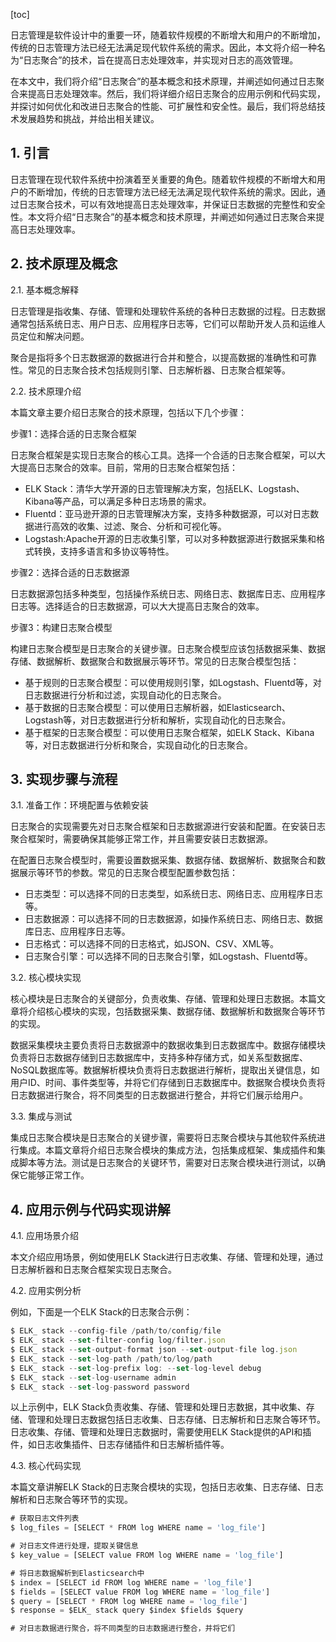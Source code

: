 
[toc]                    
                
                
日志管理是软件设计中的重要一环，随着软件规模的不断增大和用户的不断增加，传统的日志管理方法已经无法满足现代软件系统的需求。因此，本文将介绍一种名为“日志聚合”的技术，旨在提高日志处理效率，并实现对日志的高效管理。

在本文中，我们将介绍“日志聚合”的基本概念和技术原理，并阐述如何通过日志聚合来提高日志处理效率。然后，我们将详细介绍日志聚合的应用示例和代码实现，并探讨如何优化和改进日志聚合的性能、可扩展性和安全性。最后，我们将总结技术发展趋势和挑战，并给出相关建议。

## 1. 引言

日志管理在现代软件系统中扮演着至关重要的角色。随着软件规模的不断增大和用户的不断增加，传统的日志管理方法已经无法满足现代软件系统的需求。因此，通过日志聚合技术，可以有效地提高日志处理效率，并保证日志数据的完整性和安全性。本文将介绍“日志聚合”的基本概念和技术原理，并阐述如何通过日志聚合来提高日志处理效率。

## 2. 技术原理及概念

2.1. 基本概念解释

日志管理是指收集、存储、管理和处理软件系统的各种日志数据的过程。日志数据通常包括系统日志、用户日志、应用程序日志等，它们可以帮助开发人员和运维人员定位和解决问题。

聚合是指将多个日志数据源的数据进行合并和整合，以提高数据的准确性和可靠性。常见的日志聚合技术包括规则引擎、日志解析器、日志聚合框架等。

2.2. 技术原理介绍

本篇文章主要介绍日志聚合的技术原理，包括以下几个步骤：

步骤1：选择合适的日志聚合框架

日志聚合框架是实现日志聚合的核心工具。选择一个合适的日志聚合框架，可以大大提高日志聚合的效率。目前，常用的日志聚合框架包括：

-  ELK Stack：清华大学开源的日志管理解决方案，包括ELK、Logstash、Kibana等产品，可以满足多种日志场景的需求。
- Fluentd：亚马逊开源的日志管理解决方案，支持多种数据源，可以对日志数据进行高效的收集、过滤、聚合、分析和可视化等。
- Logstash:Apache开源的日志收集引擎，可以对多种数据源进行数据采集和格式转换，支持多语言和多协议等特性。

步骤2：选择合适的日志数据源

日志数据源包括多种类型，包括操作系统日志、网络日志、数据库日志、应用程序日志等。选择适合的日志数据源，可以大大提高日志聚合的效率。

步骤3：构建日志聚合模型

构建日志聚合模型是日志聚合的关键步骤。日志聚合模型应该包括数据采集、数据存储、数据解析、数据聚合和数据展示等环节。常见的日志聚合模型包括：

- 基于规则的日志聚合模型：可以使用规则引擎，如Logstash、Fluentd等，对日志数据进行分析和过滤，实现自动化的日志聚合。
- 基于数据的日志聚合模型：可以使用日志解析器，如Elasticsearch、Logstash等，对日志数据进行分析和解析，实现自动化的日志聚合。
- 基于框架的日志聚合模型：可以使用日志聚合框架，如ELK Stack、Kibana等，对日志数据进行分析和聚合，实现自动化的日志聚合。

## 3. 实现步骤与流程

3.1. 准备工作：环境配置与依赖安装

日志聚合的实现需要先对日志聚合框架和日志数据源进行安装和配置。在安装日志聚合框架时，需要确保其能够正常工作，并且需要安装日志数据源。

在配置日志聚合模型时，需要设置数据采集、数据存储、数据解析、数据聚合和数据展示等环节的参数。常见的日志聚合模型配置参数包括：

- 日志类型：可以选择不同的日志类型，如系统日志、网络日志、应用程序日志等。
- 日志数据源：可以选择不同的日志数据源，如操作系统日志、网络日志、数据库日志、应用程序日志等。
- 日志格式：可以选择不同的日志格式，如JSON、CSV、XML等。
- 日志聚合引擎：可以选择不同的日志聚合引擎，如Logstash、Fluentd等。

3.2. 核心模块实现

核心模块是日志聚合的关键部分，负责收集、存储、管理和处理日志数据。本篇文章将介绍核心模块的实现，包括数据采集、数据存储、数据解析和数据聚合等环节的实现。

数据采集模块主要负责将日志数据源中的数据收集到日志数据库中。数据存储模块负责将日志数据存储到日志数据库中，支持多种存储方式，如关系型数据库、NoSQL数据库等。数据解析模块负责将日志数据进行解析，提取出关键信息，如用户ID、时间、事件类型等，并将它们存储到日志数据库中。数据聚合模块负责将日志数据进行聚合，将不同类型的日志数据进行整合，并将它们展示给用户。

3.3. 集成与测试

集成日志聚合模块是日志聚合的关键步骤，需要将日志聚合模块与其他软件系统进行集成。本篇文章将介绍日志聚合模块的集成方法，包括集成框架、集成插件和集成脚本等方法。测试是日志聚合的关键环节，需要对日志聚合模块进行测试，以确保它能够正常工作。

## 4. 应用示例与代码实现讲解

4.1. 应用场景介绍

本文介绍应用场景，例如使用ELK Stack进行日志收集、存储、管理和处理，通过日志解析器和日志聚合框架实现日志聚合。

4.2. 应用实例分析

例如，下面是一个ELK Stack的日志聚合示例：

```javascript
$ ELK_ stack --config-file /path/to/config/file
$ ELK_ stack --set-filter-config log/filter.json
$ ELK_ stack --set-output-format json --set-output-file log.json
$ ELK_ stack --set-log-path /path/to/log/path
$ ELK_ stack --set-log-prefix log: --set-log-level debug
$ ELK_ stack --set-log-username admin
$ ELK_ stack --set-log-password password
```

以上示例中，ELK Stack负责收集、存储、管理和处理日志数据，其中收集、存储、管理和处理日志数据包括日志收集、日志存储、日志解析和日志聚合等环节。日志收集、存储、管理和处理日志数据时，需要使用ELK Stack提供的API和插件，如日志收集插件、日志存储插件和日志解析插件等。

4.3. 核心代码实现

本篇文章讲解ELK Stack的日志聚合模块的实现，包括日志收集、日志存储、日志解析和日志聚合等环节的实现。

```javascript
# 获取日志文件列表
$ log_files = [SELECT * FROM log WHERE name = 'log_file']

# 对日志文件进行处理，提取关键信息
$ key_value = [SELECT value FROM log WHERE name = 'log_file']

# 将日志数据解析到Elasticsearch中
$ index = [SELECT id FROM log WHERE name = 'log_file']
$ fields = [SELECT value FROM log WHERE name = 'log_file']
$ query = [SELECT * FROM log WHERE name = 'log_file']
$ response = $ELK_ stack query $index $fields $query

# 对日志数据进行聚合，将不同类型的日志数据进行整合，并将它们

